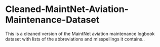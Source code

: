 # Cleaned-MaintNet-Aviation-Maintenance-Dataset
This is a cleaned version of the MaintNet aviation maintenance logbook dataset with lists of the abbreviations and misspellings it contains..
